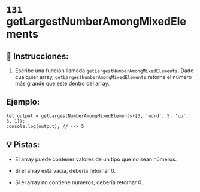 # `131` getLargestNumberAmongMixedElements

## 📝 Instrucciones:

1. Escribe una función llamada `getLargestNumberAmongMixedElements`.  Dado cualquier array, `getLargestNumberAmongMixedElements` retorna el número más grande que este dentro del array.

## Ejemplo:

```Js
let output = getLargestNumberAmongMixedElements([3, 'word', 5, 'up', 3, 1]);
console.log(output); // --> 5
```

## 💡 Pistas:

+ El array puede contener valores de un tipo que no sean números.

+ Si el array está vacía, debería retornar 0.

+ Si el array no contiene números, debería retornar 0.